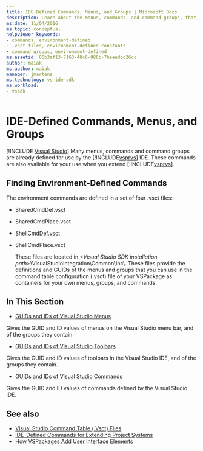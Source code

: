 ```yaml
---
title: IDE-Defined Commands, Menus, and Groups | Microsoft Docs
description: Learn about the menus, commands, and command groups, that are defined in the Visual Studio integrated development environment (IDE).
ms.date: 11/04/2016
ms.topic: conceptual
helpviewer_keywords:
- commands, environment-defined
- .vsct files, environment-defined constants
- command groups, environment-defined
ms.assetid: 86b3af13-7163-48c6-986b-7beeedbc26cc
author: maiak
ms.author: maiak
manager: jmartens
ms.technology: vs-ide-sdk
ms.workload:
- vssdk
---
```

# IDE-Defined Commands, Menus, and Groups

 [!INCLUDE [Visual Studio](~/includes/applies-to-version/vs-windows-only.md)]
Many menus, commands and command groups are already defined for use by the [!INCLUDE[vsprvs](../../code-quality/includes/vsprvs_md.md)] IDE. These commands are also available for your use when you extend [!INCLUDE[vsprvs](../../code-quality/includes/vsprvs_md.md)].

## Finding Environment-Defined Commands
 The environment commands are defined in a set of four .vsct files:

- SharedCmdDef.vsct

- SharedCmdPlace.vsct

- ShellCmdDef.vsct

- ShellCmdPlace.vsct

  These files are located in *\<Visual Studio SDK installation path>*\VisualStudioIntegration\Common\Inc\\. These files provide the definitions and GUIDs of the menus and groups that you can use in the command table configuration (.vsct) file of your VSPackage as containers for your own menus, groups, and commands.

## In This Section
- [GUIDs and IDs of Visual Studio Menus](../../extensibility/internals/guids-and-ids-of-visual-studio-menus.md)

 Gives the GUID and ID values of menus on the Visual Studio menu bar, and of the groups they contain.

- [GUIDs and IDs of Visual Studio Toolbars](../../extensibility/internals/guids-and-ids-of-visual-studio-toolbars.md)

 Gives the GUID and ID values of toolbars in the Visual Studio IDE, and of the groups they contain.

- [GUIDs and IDs of Visual Studio Commands](../../extensibility/internals/guids-and-ids-of-visual-studio-commands.md)

 Gives the GUID and ID values of commands defined by the Visual Studio IDE.

## See also
- [Visual Studio Command Table (.Vsct) Files](../../extensibility/internals/visual-studio-command-table-dot-vsct-files.md)
- [IDE-Defined Commands for Extending Project Systems](../../extensibility/internals/ide-defined-commands-for-extending-project-systems.md)
- [How VSPackages Add User Interface Elements](../../extensibility/internals/how-vspackages-add-user-interface-elements.md)
